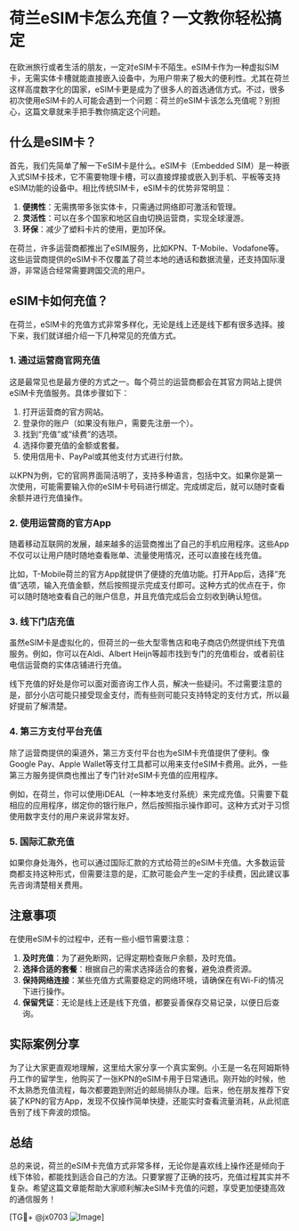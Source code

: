 # 荷兰eSIM卡怎么充值？一文教你轻松搞定

在欧洲旅行或者生活的朋友，一定对eSIM卡不陌生。eSIM卡作为一种虚拟SIM卡，无需实体卡槽就能直接嵌入设备中，为用户带来了极大的便利性。尤其在荷兰这样高度数字化的国家，eSIM卡更是成为了很多人的首选通信方式。不过，很多初次使用eSIM卡的人可能会遇到一个问题：荷兰的eSIM卡该怎么充值呢？别担心，这篇文章就来手把手教你搞定这个问题。

## 什么是eSIM卡？

首先，我们先简单了解一下eSIM卡是什么。eSIM卡（Embedded SIM）是一种嵌入式SIM卡技术，它不需要物理卡槽，可以直接焊接或嵌入到手机、平板等支持eSIM功能的设备中。相比传统SIM卡，eSIM卡的优势非常明显：

1. **便携性**：无需携带多张实体卡，只需通过网络即可激活和管理。
2. **灵活性**：可以在多个国家和地区自由切换运营商，实现全球漫游。
3. **环保**：减少了塑料卡片的使用，更加环保。

在荷兰，许多运营商都推出了eSIM服务，比如KPN、T-Mobile、Vodafone等。这些运营商提供的eSIM卡不仅覆盖了荷兰本地的通话和数据流量，还支持国际漫游，非常适合经常需要跨国交流的用户。

## eSIM卡如何充值？

在荷兰，eSIM卡的充值方式非常多样化，无论是线上还是线下都有很多选择。接下来，我们就详细介绍一下几种常见的充值方式。

### 1. 通过运营商官网充值

这是最常见也是最方便的方式之一。每个荷兰的运营商都会在其官方网站上提供eSIM卡充值服务。具体步骤如下：

1. 打开运营商的官方网站。
2. 登录你的账户（如果没有账户，需要先注册一个）。
3. 找到“充值”或“续费”的选项。
4. 选择你要充值的金额或套餐。
5. 使用信用卡、PayPal或其他支付方式进行付款。

以KPN为例，它的官网界面简洁明了，支持多种语言，包括中文。如果你是第一次使用，可能需要输入你的eSIM卡号码进行绑定。完成绑定后，就可以随时查看余额并进行充值操作。

### 2. 使用运营商的官方App

随着移动互联网的发展，越来越多的运营商推出了自己的手机应用程序。这些App不仅可以让用户随时随地查看账单、流量使用情况，还可以直接在线充值。

比如，T-Mobile荷兰的官方App就提供了便捷的充值功能。打开App后，选择“充值”选项，输入充值金额，然后按照提示完成支付即可。这种方式的优点在于，你可以随时随地查看自己的账户信息，并且充值完成后会立刻收到确认短信。

### 3. 线下门店充值

虽然eSIM卡是虚拟化的，但荷兰的一些大型零售店和电子商店仍然提供线下充值服务。例如，你可以在Aldi、Albert Heijn等超市找到专门的充值柜台，或者前往电信运营商的实体店铺进行充值。

线下充值的好处是你可以面对面咨询工作人员，解决一些疑问。不过需要注意的是，部分小店可能只接受现金支付，而有些则可能只支持特定的支付方式，所以最好提前了解清楚。

### 4. 第三方支付平台充值

除了运营商提供的渠道外，第三方支付平台也为eSIM卡充值提供了便利。像Google Pay、Apple Wallet等支付工具都可以用来支付eSIM卡费用。此外，一些第三方服务提供商也推出了专门针对eSIM卡充值的应用程序。

例如，在荷兰，你可以使用iDEAL（一种本地支付系统）来完成充值。只需要下载相应的应用程序，绑定你的银行账户，然后按照指示操作即可。这种方式对于习惯使用数字支付的用户来说非常友好。

### 5. 国际汇款充值

如果你身处海外，也可以通过国际汇款的方式给荷兰的eSIM卡充值。大多数运营商都支持这种形式，但需要注意的是，汇款可能会产生一定的手续费，因此建议事先咨询清楚相关费用。

## 注意事项

在使用eSIM卡的过程中，还有一些小细节需要注意：

1. **及时充值**：为了避免断网，记得定期检查账户余额，及时充值。
2. **选择合适的套餐**：根据自己的需求选择适合的套餐，避免浪费资源。
3. **保持网络连接**：某些充值方式需要稳定的网络环境，请确保在有Wi-Fi的情况下进行操作。
4. **保留凭证**：无论是线上还是线下充值，都要妥善保存交易记录，以便日后查询。

## 实际案例分享

为了让大家更直观地理解，这里给大家分享一个真实案例。小王是一名在阿姆斯特丹工作的留学生，他购买了一张KPN的eSIM卡用于日常通讯。刚开始的时候，他不太熟悉充值流程，每次都要跑到附近的邮局排队办理。后来，他在朋友推荐下安装了KPN的官方App，发现不仅操作简单快捷，还能实时查看流量消耗，从此彻底告别了线下奔波的烦恼。

## 总结

总的来说，荷兰的eSIM卡充值方式非常多样，无论你是喜欢线上操作还是倾向于线下体验，都能找到适合自己的方法。只要掌握了正确的技巧，充值过程其实并不复杂。希望这篇文章能帮助大家顺利解决eSIM卡充值的问题，享受更加便捷高效的通信服务！

[TG💪+ @jx0703 ![Image](https://github.com/user-attachments/assets/dbca1d08-cadb-493c-b0ec-ad6f7a83f270)]
